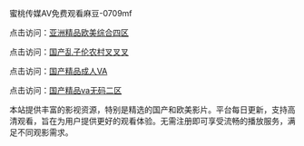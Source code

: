 蜜桃传媒AV免费观看麻豆-0709mf

点击访问：<a href="https://heiliaozj3tjd.pages.dev">亚洲精品欧美综合四区</a>

点击访问：<a href="https://heiliaoe8ajia.pages.dev">国产乱子伦农村叉叉叉</a>

点击访问：<a href="https://heiliaoxqkkct.pages.dev">国产精品成人VA</a>

点击访问：<a href="https://heiliaoxwd5i8.pages.dev">国产精品va无码二区</a>

本站提供丰富的影视资源，特别是精选的国产和欧美影片。平台每日更新，支持高清观看，旨在为用户提供更好的观看体验。无需注册即可享受流畅的播放服务，满足不同观影需求。

<span style="display:none;">[Canonical link](https://github.com/qz20250709/qz9 ）</span>
